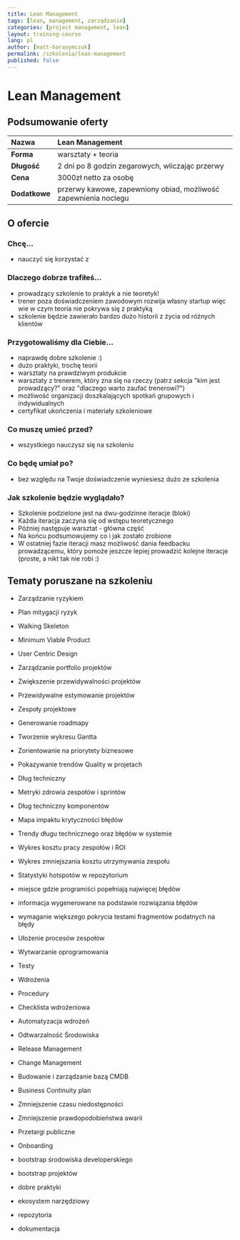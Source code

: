 ```yaml
---
title: Lean Management
tags: [lean, management, zarządzanie]
categories: [project management, lean]
layout: training-course
lang: pl
author: [matt-harasymczuk]
permalink: /szkolenia/lean-management
published: false
---
```


# Lean Management

## Podsumowanie oferty

| Nazwa         | Lean Management                                                 |
|:--------------|:----------------------------------------------------------------|
| **Forma**     | warsztaty + teoria                                              |
| **Długość**   | 2 dni po 8 godzin zegarowych, wliczając przerwy                 |
| **Cena**      | 3000zł netto za osobę                                           |
| **Dodatkowe** | przerwy kawowe, zapewniony obiad, możliwość zapewnienia noclegu |

## O ofercie

### Chcę...
- nauczyć się korzystać z

### Dlaczego dobrze trafiłeś...
- prowadzący szkolenie to praktyk a nie teoretyk!
- trener poza doświadczeniem zawodowym rozwija własny startup więc wie w czym teoria nie pokrywa się z praktyką
- szkolenie będzie zawierało bardzo dużo historii z życia od różnych klientów

### Przygotowaliśmy dla Ciebie...
- naprawdę dobre szkolenie :)
- dużo praktyki, trochę teorii
- warsztaty na prawdziwym produkcie
- warsztaty z trenerem, który zna się na rzeczy (patrz sekcja "kim jest prowadzący?" oraz "dlaczego warto zaufać trenerowi?")
- możliwość organizacji doszkalających spotkań grupowych i indywidualnych
- certyfikat ukończenia i materiały szkoleniowe

### Co muszę umieć przed?
- wszystkiego nauczysz się na szkoleniu

### Co będę umiał po?
- bez względu na Twoje doświadczenie wyniesiesz dużo ze szkolenia

### Jak szkolenie będzie wyglądało?
- Szkolenie podzielone jest na dwu-godzinne iteracje (bloki)
- Każda iteracja zaczyna się od wstępu teoretycznego
- Później następuje warsztat - główna część
- Na końcu podsumowujemy co i jak zostało zrobione
- W ostatniej fazie iteracji masz możliwość dania feedbacku prowadzącemu, który pomoże jeszcze lepiej prowadzić kolejne iteracje (proste, a nikt tak nie robi :)

## Tematy poruszane na szkoleniu

- Zarządzanie ryzykiem
- Plan mitygacji ryzyk
- Walking Skeleton
- Minimum Viable Product
- User Centric Design
- Zarządzanie portfolio projektów
- Zwiększenie przewidywalności projektów
- Przewidywalne estymowanie projektów
- Zespoły projektowe


- Generowanie roadmapy
- Tworzenie wykresu Gantta
- Zorientowanie na priorytety biznesowe
- Pokazywanie trendów Quality w projetach
- Dług techniczny
- Metryki zdrowia zespołów i sprintów
- Dług techniczny komponentów
- Mapa impaktu krytyczności błędów
- Trendy długu technicznego oraz błędów w systemie
- Wykres kosztu pracy zespołów i ROI
- Wykres zmniejszania kosztu utrzymywania zespołu
- Statystyki hotspotów w repozytorium
- miejsce gdzie programiści popełniają najwięcej błędów
- informacja wygenerowane na podstawie rozwiązania błędów
- wymaganie większego pokrycia testami fragmentów podatnych na błędy

- Ułożenie procesów zespołów
- Wytwarzanie oprogramowania
- Testy
- Wdrożenia
- Procedury
- Checklista wdrożeniowa
- Automatyzacja wdrożeń
- Odtwarzalność Środowiska
- Release Management
- Change Management
- Budowanie i zarządzanie bazą CMDB
- Business Continuity plan
- Zmniejszenie czasu niedostępności
- Zmniejszenie prawdopodobieństwa awarii
- Przetargi publiczne
- Onboarding
- bootstrap środowiska developerskiego
- bootstrap projektów
- dobre praktyki
- ekosystem narzędziowy
- repozytoria
- dokumentacja
